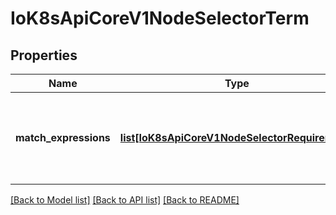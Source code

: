# IoK8sApiCoreV1NodeSelectorTerm

## Properties
Name | Type | Description | Notes
------------ | ------------- | ------------- | -------------
**match_expressions** | [**list[IoK8sApiCoreV1NodeSelectorRequirement]**](IoK8sApiCoreV1NodeSelectorRequirement.md) | Required. A list of node selector requirements. The requirements are ANDed. | 

[[Back to Model list]](../README.md#documentation-for-models) [[Back to API list]](../README.md#documentation-for-api-endpoints) [[Back to README]](../README.md)


